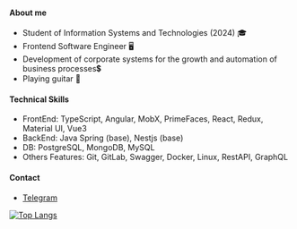 #### About me
 - Student of Information Systems and Technologies (2024) 🎓
 - Frontend Software Engineer 🖥️
 - Development of corporate systems for the growth and automation of business processes💲
 - Playing guitar 🎸

#### Technical Skills
 - FrontEnd: TypeScript, Angular, MobX, PrimeFaces, React, Redux, Material UI, Vue3 
 - BackEnd: Java Spring (base), Nestjs (base)
 - DB: PostgreSQL, MongoDB, MySQL
 - Others Features: Git, GitLab, Swagger, Docker, Linux, RestAPI, GraphQL

#### Contact
  - <a href="https://t.me/karpakov02">Telegram</a>
  
[![Top Langs](https://github-readme-stats.vercel.app/api/top-langs/?username=ki-boop&hide=html,css,asp&theme=radical&card_width=250&height=100l&hide_border=true&layout=compact)](https://github.com/anuraghazra/github-readme-stats)
